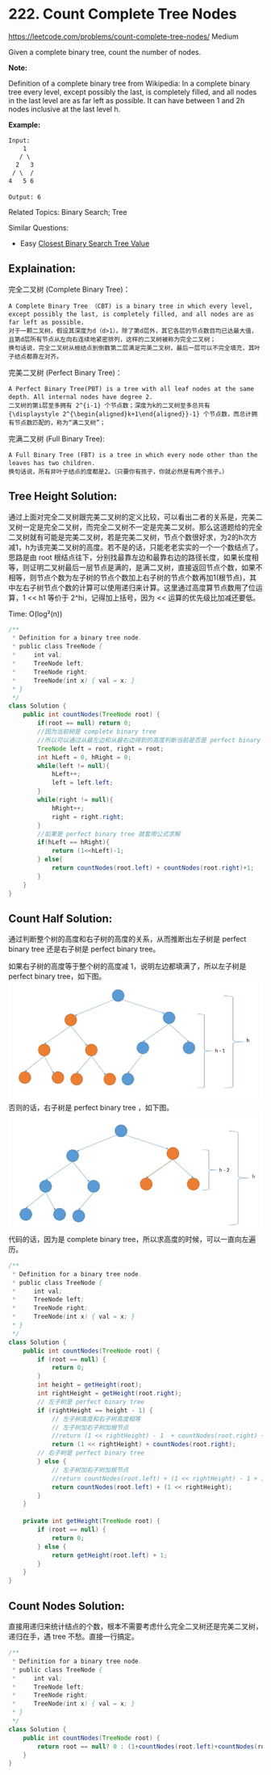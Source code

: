 # 222. Count Complete Tree Nodes
<https://leetcode.com/problems/count-complete-tree-nodes/>
Medium

Given a complete binary tree, count the number of nodes.

**Note:**

Definition of a complete binary tree from Wikipedia:
In a complete binary tree every level, except possibly the last, is completely filled, and all nodes in the last level are as far left as possible. It can have between 1 and 2h nodes inclusive at the last level h.

**Example:**

    Input: 
        1
       / \
      2   3
     / \  /
    4   5 6

    Output: 6

Related Topics: Binary Search; Tree

Similar Questions: 
* Easy [Closest Binary Search Tree Value](https://leetcode.com/problems/closest-binary-search-tree-value/)


## Explaination: 
完全二叉树 (Complete Binary Tree)：

    A Complete Binary Tree （CBT) is a binary tree in which every level, except possibly the last, is completely filled, and all nodes are as far left as possible.
    对于一颗二叉树，假设其深度为d（d>1）。除了第d层外，其它各层的节点数目均已达最大值，且第d层所有节点从左向右连续地紧密排列，这样的二叉树被称为完全二叉树；
    换句话说，完全二叉树从根结点到倒数第二层满足完美二叉树，最后一层可以不完全填充，其叶子结点都靠左对齐。

完美二叉树 (Perfect Binary Tree)：

    A Perfect Binary Tree(PBT) is a tree with all leaf nodes at the same depth. All internal nodes have degree 2.
    二叉树的第i层至多拥有 2^{i-1} 个节点数；深度为k的二叉树至多总共有 {\displaystyle 2^{\begin{aligned}k+1\end{aligned}}-1} 个节点数，而总计拥有节点数匹配的，称为“满二叉树”；

完满二叉树 (Full Binary Tree):

    A Full Binary Tree (FBT) is a tree in which every node other than the leaves has two children.
    换句话说，所有非叶子结点的度都是2。（只要你有孩子，你就必然是有两个孩子。）




## Tree Height Solution: 

通过上面对完全二叉树跟完美二叉树的定义比较，可以看出二者的关系是，完美二叉树一定是完全二叉树，而完全二叉树不一定是完美二叉树。那么这道题给的完全二叉树就有可能是完美二叉树，若是完美二叉树，节点个数很好求，为2的h次方减1，h为该完美二叉树的高度。若不是的话，只能老老实实的一个一个数结点了。思路是由 root 根结点往下，分别找最靠左边和最靠右边的路径长度，如果长度相等，则证明二叉树最后一层节点是满的，是满二叉树，直接返回节点个数，如果不相等，则节点个数为左子树的节点个数加上右子树的节点个数再加1(根节点)，其中左右子树节点个数的计算可以使用递归来计算。这里通过高度算节点数用了位运算，1 << h1 等价于 2^hi，记得加上括号，因为 << 运算的优先级比加减还要低。

Time: O(log²(n))

```java
/**
 * Definition for a binary tree node.
 * public class TreeNode {
 *     int val;
 *     TreeNode left;
 *     TreeNode right;
 *     TreeNode(int x) { val = x; }
 * }
 */
class Solution {
    public int countNodes(TreeNode root) {
        if(root == null) return 0;
        //因为当前树是 complete binary tree
        //所以可以通过从最左边和从最右边得到的高度判断当前是否是 perfect binary tree
        TreeNode left = root, right = root;
        int hLeft = 0, hRight = 0;
        while(left != null){
            hLeft++;
            left = left.left;
        }
        while(right != null){
            hRight++;
            right = right.right;
        }
        //如果是 perfect binary tree 就套用公式求解
        if(hLeft == hRight){
            return (1<<hLeft)-1;
        } else{
            return countNodes(root.left) + countNodes(root.right)+1;
        }
    }
}
```

## Count Half Solution: 
通过判断整个树的高度和右子树的高度的关系，从而推断出左子树是 perfect binary tree 还是右子树是 perfect binary tree。

如果右子树的高度等于整个树的高度减 1，说明左边都填满了，所以左子树是 perfect binary tree，如下图。
![alt text](../resources/222_6.jpg)
否则的话，右子树是 perfect binary tree ，如下图。
![alt text](../resources/222_7.jpg)
代码的话，因为是 complete binary tree，所以求高度的时候，可以一直向左遍历。



```java
/**
 * Definition for a binary tree node.
 * public class TreeNode {
 *     int val;
 *     TreeNode left;
 *     TreeNode right;
 *     TreeNode(int x) { val = x; }
 * }
 */
class Solution {
    public int countNodes(TreeNode root) {
        if (root == null) {
            return 0;
        }
        int height = getHeight(root);
        int rightHeight = getHeight(root.right);
        // 左子树是 perfect binary tree
        if (rightHeight == height - 1) {
            // 左子树高度和右子树高度相等
            // 左子树加右子树加根节点
            //return (1 << rightHeight) - 1  + countNodes(root.right) + 1;
            return (1 << rightHeight) + countNodes(root.right);
        // 右子树是 perfect binary tree
        } else {
            // 左子树加右子树加根节点
            //return countNodes(root.left) + (1 << rightHeight) - 1 + 1;
            return countNodes(root.left) + (1 << rightHeight);
        }
    }
    
    private int getHeight(TreeNode root) {
        if (root == null) {
            return 0;
        } else {
            return getHeight(root.left) + 1;
        }
    }
}
```


## Count Nodes Solution: 
直接用递归来统计结点的个数，根本不需要考虑什么完全二叉树还是完美二叉树，递归在手，遇 tree 不愁。直接一行搞定。

```java
/**
 * Definition for a binary tree node.
 * public class TreeNode {
 *     int val;
 *     TreeNode left;
 *     TreeNode right;
 *     TreeNode(int x) { val = x; }
 * }
 */
class Solution {
    public int countNodes(TreeNode root) {
        return root == null? 0 : (1+countNodes(root.left)+countNodes(root.right));
    }
}
```